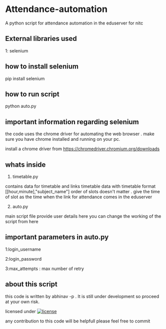 # Attendance-automation
A python script for attendance automation in the eduserver for nitc


External libraries used
-----------------------
1: selenium

how to install selenium
-----------------------
pip install selenium

how to run script
-----------------
python auto.py

important information regarding selenium
----------------------------------------
the code uses the chrome driver for automating the web browser . 
make sure you have chrome installed and running on your pc.

install a chrome driver from https://chromedriver.chromium.org/downloads

whats inside
-------------
1. timetable.py

contains data for timetable and links
timetable data with timetable format [[hour,minute],"subject_name"]
order of slots doesn't matter .
give the time of slot as the time when the link for attendance comes in the eduserver 

2. auto.py

main script file
provide user details here
you can change the working of the script from here

important parameters in auto.py
------------------------------
1:login_username 

2:login_password

3:max_attempts : max number of retry 


about this script
-----------------
this code is written by abhinav -p . It is still under development so proceed at your own risk.

licensed under [![license](https://img.shields.io/github/license/DAVFoundation/captain-n3m0.svg?style=flat-square)](https://github.com/AI-Factor-y/Attendance-automation/blob/main/LICENSE)

any contribution to this code will be helpfull please feel free to commit
